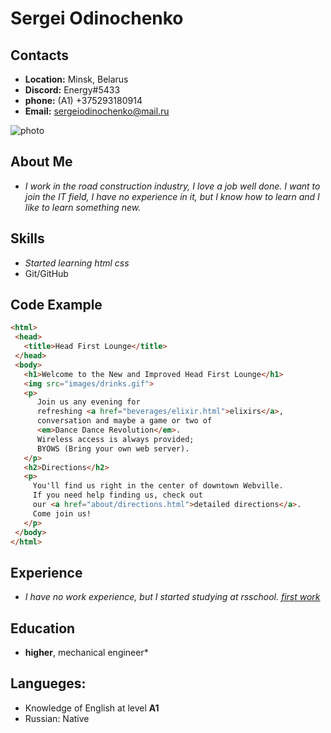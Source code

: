 # Sergei Odinochenko

## **Contacts** 
* **Location:** Minsk, Belarus
* **Discord:** Energy#5433
* **phone:** (A1) +375293180914
* **Email:** sergeiodinochenko@mail.ru

![photo](https://github.com/Grensel/rsschool-cv/blob/gh-pages/img/photo.jpg)

## **About Me**
* _I work in the road construction industry, I love a job well done. I want to join the IT field, I have no experience in it, but I know how to learn and I like to learn something new._

## **Skills**
* *Started learning html css*
* Git/GitHub

## **Code Example**
 ```html
 <html>
  <head>
    <title>Head First Lounge</title>
  </head>
  <body>
    <h1>Welcome to the New and Improved Head First Lounge</h1>
    <img src="images/drinks.gif">
    <p>
       Join us any evening for 
       refreshing <a href="beverages/elixir.html">elixirs</a>, 
       conversation and maybe a game or two of 
       <em>Dance Dance Revolution</em>.
       Wireless access is always provided;  
       BYOWS (Bring your own web server).
    </p>
    <h2>Directions</h2>
    <p>
      You'll find us right in the center of downtown Webville.   
      If you need help finding us, check out 
      our <a href="about/directions.html">detailed directions</a>. 
      Come join us!
    </p>
  </body>
</html>
```

## **Experience**
* *I have no work experience, but I started studying at rsschool. [first work](https://github.com/Grensel/rsschool-cv)*

## **Education**
* **higher**, mechanical engineer*

## **Langueges:**
* Knowledge of English at level **A1**
* Russian: Native